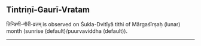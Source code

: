 ## Tintriṇī-Gaurī-Vratam
तिन्त्रिणी-गौरी-व्रतम् is observed on Śukla-Dvitīyā tithi of Mārgaśīrṣaḥ (lunar) month (sunrise (default)/puurvaviddha (default)).



---
